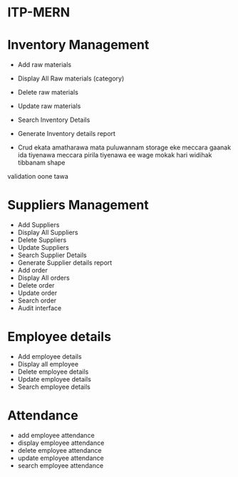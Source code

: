 # ITP-MERN

# Inventory  Management 

- Add raw materials
- Display All Raw materials (category)
- Delete raw materials
- Update raw materials
- Search Inventory Details
- Generate Inventory details report  

- Crud ekata amatharawa mata puluwannam storage eke meccara gaanak ida tiyenawa meccara pirila tiyenawa ee wage mokak hari widihak tibbanam shape

validation oone tawa

# Suppliers Management 

- Add Suppliers
- Display All Suppliers
- Delete Suppliers
- Update Suppliers
- Search Supplier Details
- Generate Supplier details report  
- Add order
- Display All orders
- Delete order
- Update order
- Search order
- Audit interface

# Employee details

- Add employee details
- Display all employee
- Delete employee details
- Update employee details
- Search employee details
 
# Attendance
- add employee attendance
- display employee attendance
- delete employee attendance
- update employee attendance
- search employee attendance